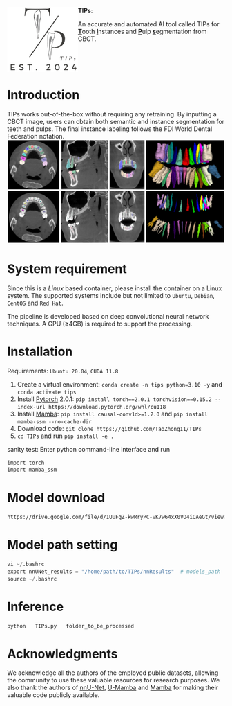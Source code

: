 <div>
<img src="LOGO.png" align="left" style="margin: 10 10 10 10;" height="150px">
	

 
<strong>TIPs</strong>: 

An accurate and automated AI tool called TIPs for <b><u>T</u></b>ooth <b><u>I</u></b>nstances and <b><u>P</u></b>ulp <b><u>s</u></b>egmentation from CBCT.

</blockquote>
</div>
<br />


<br />
<br />

# Introduction
TIPs works out-of-the-box without requiring any retraining. By inputting a CBCT image, users can obtain both semantic and instance segmentation for teeth and pulps. The final instance labeling follows the FDI World Dental Federation notation.
![](https://github.com/TaoZhong11/TIPs/blob/main/Example.png)

# System requirement
Since this is a *Linux* based container, please install the container on a Linux system. The supported systems include but not limited to `Ubuntu`, `Debian`, `CentOS` and `Red Hat`. 

The pipeline is developed based on deep convolutional neural network techniques. A GPU (≥4GB) is required to support the processing. 

# Installation

Requirements: `Ubuntu 20.04`, `CUDA 11.8`

1. Create a virtual environment: `conda create -n tips python=3.10 -y` and `conda activate tips `
2. Install [Pytorch](https://pytorch.org/get-started/previous-versions/#linux-and-windows-4) 2.0.1: `pip install torch==2.0.1 torchvision==0.15.2 --index-url https://download.pytorch.org/whl/cu118`
3. Install [Mamba](https://github.com/state-spaces/mamba): `pip install causal-conv1d>=1.2.0` and `pip install mamba-ssm --no-cache-dir`
4. Download code: `git clone https://github.com/TaoZhong11/TIPs`
5. `cd TIPs` and run `pip install -e .`


sanity test: Enter python command-line interface and run

```bash
import torch
import mamba_ssm
```
# Model download
```bash
https://drive.google.com/file/d/1UuFgZ-kwRryPC-vK7w64xX0VO4iOAeGt/view?usp=drive_link
```

# Model path setting

```python
vi ~/.bashrc
export nnUNet_results = "/home/path/to/TIPs/nnResults"  # models_path
source ~/.bashrc
```

# Inference
```python
python   TIPs.py   folder_to_be_processed
```

# Acknowledgments

We acknowledge all the authors of the employed public datasets, allowing the community to use these valuable resources for research purposes. We also thank the authors of [nnU-Net](https://github.com/MIC-DKFZ/nnUNet), [U-Mamba](https://github.com/bowang-lab/U-Mamba) and [Mamba](https://github.com/state-spaces/mamba) for making their valuable code publicly available.

